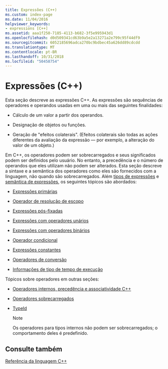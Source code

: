 ```yaml
---
title: Expressões (C++)
ms.custom: index-page
ms.date: 11/04/2016
helpviewer_keywords:
- expressions [C++]
ms.assetid: aaa1f250-7185-4113-b682-3f5e995943d1
ms.openlocfilehash: d0d509341cd63b9a5e2a13271a2e799c95f44df9
ms.sourcegitcommit: 6052185696adca270bc9bdbec45a626dd89cdcdd
ms.translationtype: MT
ms.contentlocale: pt-BR
ms.lasthandoff: 10/31/2018
ms.locfileid: "50458754"
---
```

# <a name="expressions-c"></a>Expressões (C++)

Esta seção descreve as expressões C++. As expressões são sequências de operadores e operandos usadas em uma ou mais das seguintes finalidades:

- Cálculo de um valor a partir dos operandos.

- Designação de objetos ou funções.

- Geração de "efeitos colaterais". (Efeitos colaterais são todas as ações diferentes da avaliação da expressão — por exemplo, a alteração do valor de um objeto.)

Em C++, os operadores podem ser sobrecarregados e seus significados podem ser definidos pelo usuário. No entanto, a precedência e o número de operandos que eles utilizam não podem ser alterados. Esta seção descreve a sintaxe e a semântica dos operadores como eles são fornecidos com a linguagem, não quando são sobrecarregados. Além [tipos de expressões](../cpp/types-of-expressions.md) e [semântica de expressões](../cpp/semantics-of-expressions.md), os seguintes tópicos são abordados:

- [Expressões primárias](../cpp/primary-expressions.md)

- [Operador de resolução de escopo](../cpp/scope-resolution-operator.md)

- [Expressões pós-fixadas](../cpp/postfix-expressions.md)

- [Expressões com operadores unários](../cpp/expressions-with-unary-operators.md)

- [Expressões com operadores binários](../cpp/expressions-with-binary-operators.md)

- [Operador condicional](../cpp/conditional-operator-q.md)

- [Expressões constantes](../cpp/cpp-constant-expressions.md)

- [Operadores de conversão](../cpp/casting-operators.md)

- [Informações de tipo de tempo de execução](../cpp/run-time-type-information.md)

Tópicos sobre operadores em outras seções:

- [Operadores internos, precedência e associatividade C++](../cpp/cpp-built-in-operators-precedence-and-associativity.md)

- [Operadores sobrecarregados](../cpp/operator-overloading.md)

- [TypeId](../windows/typeid-cpp-component-extensions.md)

    > [!NOTE]
    >  Os operadores para tipos internos não podem ser sobrecarregados; o comportamento deles é predefinido.

## <a name="see-also"></a>Consulte também

[Referência da linguagem C++](../cpp/cpp-language-reference.md)